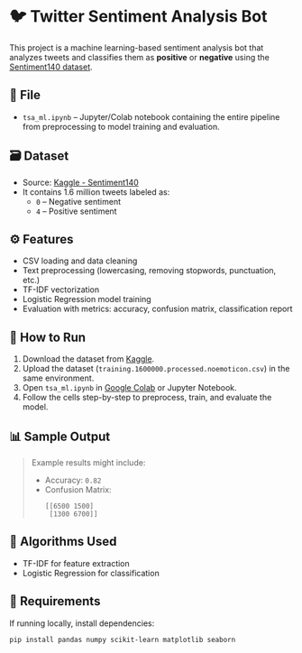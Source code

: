 # 🐦 Twitter Sentiment Analysis Bot

This project is a machine learning-based sentiment analysis bot that analyzes tweets and classifies them as **positive** or **negative** using the [Sentiment140 dataset](https://www.kaggle.com/datasets/kazanova/sentiment140).

## 📂 File

- `tsa_ml.ipynb` – Jupyter/Colab notebook containing the entire pipeline from preprocessing to model training and evaluation.

## 🗃 Dataset

- Source: [Kaggle - Sentiment140](https://www.kaggle.com/datasets/kazanova/sentiment140)
- It contains 1.6 million tweets labeled as:
  - `0` – Negative sentiment
  - `4` – Positive sentiment

## ⚙️ Features

- CSV loading and data cleaning
- Text preprocessing (lowercasing, removing stopwords, punctuation, etc.)
- TF-IDF vectorization
- Logistic Regression model training
- Evaluation with metrics: accuracy, confusion matrix, classification report

## 🚀 How to Run

1. Download the dataset from [Kaggle](https://www.kaggle.com/datasets/kazanova/sentiment140).
2. Upload the dataset (`training.1600000.processed.noemoticon.csv`) in the same environment.
3. Open `tsa_ml.ipynb` in [Google Colab](https://colab.research.google.com/) or Jupyter Notebook.
4. Follow the cells step-by-step to preprocess, train, and evaluate the model.

## 📊 Sample Output

> Example results might include:
>
> - Accuracy: `0.82`
> - Confusion Matrix:
>   ```
>   [[6500 1500]
>    [1300 6700]]
>   ```

## 🧠 Algorithms Used

- TF-IDF for feature extraction
- Logistic Regression for classification

## 🧾 Requirements

If running locally, install dependencies:

```bash
pip install pandas numpy scikit-learn matplotlib seaborn
